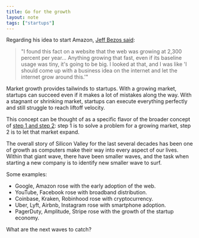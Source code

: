 ```yaml
---
title: Go for the growth
layout: note
tags: ["startups"]
---
```


Regarding his idea to start Amazon, [Jeff Bezos said](https://www.cnbc.com/2020/01/17/at-age-30-jeff-bezos-thought-this-would-be-his-one-big-regret-in-life.html):

> "I found this fact on a website that the web was growing at 2,300 percent per year... Anything growing that fast, even if its baseline usage was tiny, it's going to be big. I looked at that, and I was like 'I should come up with a business idea on the internet and let the internet grow around this.'"

Market growth provides tailwinds to startups. With a growing market, startups can succeed even if it makes a lot of mistakes along the way. With a stagnant or shrinking market, startups can execute everything perfectly and still struggle to reach liftoff velocity.

This concept can be thought of as a specific flavor of the broader concept of [step 1 and step 2](/posts/step-1-and-step-2.html): step 1 is to solve a problem for a growing market, step 2 is to let that market expand.

The overall story of Silicon Valley for the last several decades has been one of growth as computers make their way into every aspect of our lives. Within that giant wave, there have been smaller waves, and the task when starting a new company is to identify new smaller wave to surf.

Some examples:

- Google, Amazon rose with the early adoption of the web.
- YouTube, Facebook rose with broadband distribution.
- Coinbase, Kraken, Robinhood rose with cryptocurrency.
- Uber, Lyft, Airbnb, Instagram rose with smartphone adoption.
- PagerDuty, Amplitude, Stripe rose with the growth of the startup economy.

What are the next waves to catch?
